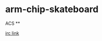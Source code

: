 arm-chip-skateboard
===================

ACS **

[irc link](http://webchat.freenode.net/?channels=armchipskateboard)
